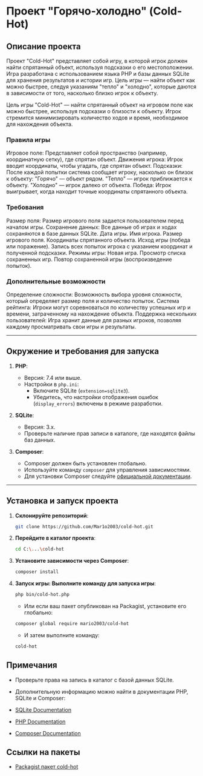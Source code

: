 # Проект "Горячо-холодно" (Cold-Hot)

## Описание проекта

Проект "Cold-Hot" представляет собой игру, в которой игрок должен найти спрятанный объект, используя подсказки о его местоположении. Игра разработана с использованием языка PHP и базы данных SQLite для хранения результатов и истории игр. Цель игры — найти объект как можно быстрее, следуя указаниям "тепло" и "холодно", которые даются в зависимости от того, насколько близко игрок к объекту.

Цель игры "Cold-Hot" — найти спрятанный объект на игровом поле как можно быстрее, используя подсказки о близости к объекту. Игрок стремится минимизировать количество ходов и время, необходимое для нахождения объекта.

### Правила игры

Игровое поле: Представляет собой пространство (например, координатную сетку), где спрятан объект.
Движения игрока: Игрок вводит координаты, чтобы угадать, где спрятан объект.
Подсказки: После каждой попытки система сообщает игроку, насколько он близок к объекту:
"Горячо" — объект рядом.
"Тепло" — игрок приближается к объекту.
"Холодно" — игрок далеко от объекта.
Победа: Игрок выигрывает, когда находит точные координаты спрятанного объекта.

### Требования

Размер поля: Размер игрового поля задается пользователем перед началом игры.
Сохранение данных: Все данные об играх и ходах сохраняются в базе данных SQLite.
Дата игры.
Имя игрока.
Размер игрового поля.
Координаты спрятанного объекта.
Исход игры (победа или поражение).
Запись всех попыток игрока с указанием координат и полученной подсказки.
Режимы игры:
Новая игра.
Просмотр списка сохраненных игр.
Повтор сохраненной игры (воспроизведение попыток).

### Дополнительные возможности
Определение сложности: Возможность выбора уровня сложности, который определяет размер поля и количество попыток.
Система рейтинга: Игроки могут соревноваться по количеству успешных игр и времени, затраченному на нахождение объекта.
Поддержка нескольких пользователей: Игра хранит данные для разных игроков, позволяя каждому просматривать свои игры и результаты.

---

## Окружение и требования для запуска

1. **PHP**:
   - Версия: 7.4 или выше.
   - Настройки в `php.ini`:
     - Включите SQLite (`extension=sqlite3`).
     - Убедитесь, что настройки отображения ошибок (`display_errors`) включены в режиме разработки.

2. **SQLite**:
   - Версия: 3.x.
   - Проверьте наличие прав записи в каталоге, где находятся файлы баз данных.

3. **Composer**:
   - Composer должен быть установлен глобально.
   - Используйте команду `composer` для управления зависимостями.
   - Для установки Composer следуйте [официальной документации](https://getcomposer.org/doc/00-intro.md).

---

## Установка и запуск проекта

1. **Склонируйте репозиторий**:
   ```bash
   git clone https://github.com/Mar1o2003/cold-hot.git
   ```

2. **Перейдите в каталог проекта**:
   ```bash
   cd C:\...\cold-hot
   ```

3. **Установите зависимости через Composer**:
   ```bash
   composer install
   ```

4. **Запуск игры: Выполните команду для запуска игры**:
   ```bash
   php bin/cold-hot.php
   ```

   - Или если ваш пакет опубликован на Packagist, установите его глобально:

   ```bash
   composer global require mario2003/cold-hot
   ```

   - И затем выполните команду:
   ```bash
   cold-hot
   ```

## Примечания

- Проверьте права на запись в каталог с базой данных SQLite.

- Дополнительную информацию можно найти в документации PHP, SQLite и Composer:

- [SQLite Documentation](https://www.sqlite.org/docs.html)
- [PHP Documentation](https://www.php.net/docs.php)
- [Composer Documentation](https://getcomposer.org/doc/)

## Ссылки на пакеты
- [Packagist пакет cold-hot](https://packagist.org/packages/mario2003/cold-hot)
